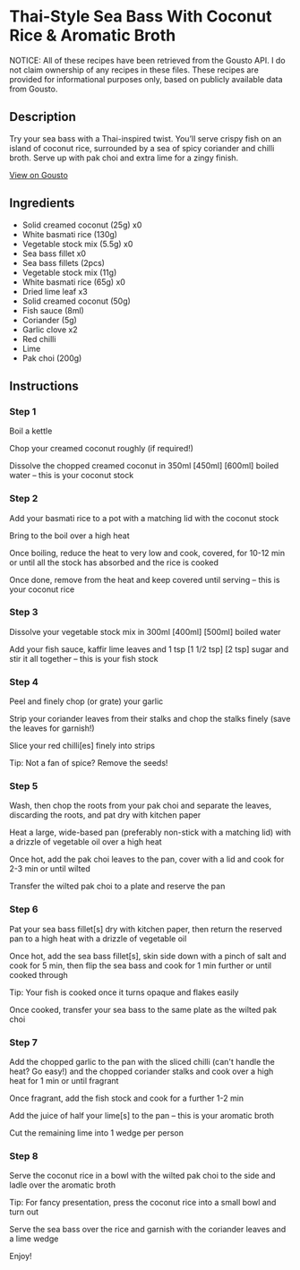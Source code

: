 # Thai-Style Sea Bass With Coconut Rice & Aromatic Broth

NOTICE: All of these recipes have been retrieved from the Gousto API. I do not claim ownership of any recipes in these files. These recipes are provided for informational purposes only, based on publicly available data from Gousto.

## Description

Try your sea bass with a Thai-inspired twist. You’ll serve crispy fish on an island of coconut rice, surrounded by a sea of spicy coriander and chilli broth. Serve up with pak choi and extra lime for a zingy finish. 

[View on Gousto](https://www.gousto.co.uk/recipes/cookbook/sea-bass-coconut-rice-thai-broth)

## Ingredients

- Solid creamed coconut (25g) x0
- White basmati rice (130g)
- Vegetable stock mix (5.5g) x0
- Sea bass fillet x0
- Sea bass fillets (2pcs)
- Vegetable stock mix (11g)
- White basmati rice (65g) x0
- Dried lime leaf x3
- Solid creamed coconut (50g)
- Fish sauce (8ml)
- Coriander (5g)
- Garlic clove x2
- Red chilli
- Lime
- Pak choi (200g)

## Instructions


### Step 1

Boil a kettle

Chop your creamed coconut roughly (if required!)

Dissolve the chopped creamed coconut in 350ml <span class="text-purple">[450ml]</span> <span class="text-danger">[600ml]</span> boiled water – this is your coconut stock


### Step 2

Add your basmati rice to a pot with a matching lid with the coconut stock

Bring to the boil over a high heat

Once boiling, reduce the heat to very low and cook, covered, for 10-12 min or until all the stock has absorbed and the rice is cooked

Once done, remove from the heat and keep covered until serving – this is your coconut rice


### Step 3

Dissolve your vegetable stock mix in 300ml <span class="text-purple">[400ml]</span> <span class="text-danger">[500ml]</span> boiled water

Add your fish sauce, kaffir lime leaves and 1 tsp <span class="text-purple">[1 1/2 tsp]</span> <span class="text-danger">[2 tsp]</span> sugar and stir it all together – this is your fish stock


### Step 4

Peel and finely chop (or grate) your garlic

Strip your coriander leaves from their stalks and chop the stalks finely (save the leaves for garnish!)

Slice your red chilli[es] finely into strips

Tip: Not a fan of spice? Remove the seeds!


### Step 5

Wash, then chop the roots from your pak choi and separate the leaves, discarding the roots, and pat dry with kitchen paper

Heat a large, wide-based pan (preferably non-stick with a matching lid) with a drizzle of vegetable oil over a high heat

Once hot, add the pak choi leaves to the pan, cover with a lid and cook for 2-3 min or until wilted

Transfer the wilted pak choi to a plate and reserve the pan


### Step 6

Pat your sea bass fillet[s] dry with kitchen paper, then return the reserved pan to a high heat with a drizzle of vegetable oil

Once hot, add the sea bass fillet[s], skin side down with a pinch of salt and cook for 5 min, then flip the sea bass and cook for 1 min further or until cooked through

Tip: Your fish is cooked once it turns opaque and flakes easily

Once cooked, transfer your sea bass to the same plate as the wilted pak choi


### Step 7

Add the chopped garlic to the pan with the sliced chilli (can't handle the heat? Go easy!) and the chopped coriander stalks and cook over a high heat for 1 min or until fragrant

Once fragrant, add the fish stock and cook for a further 1-2 min

Add the juice of half your lime[s] to the pan – this is your aromatic broth

Cut the remaining lime into 1 wedge per person


### Step 8

Serve the coconut rice in a bowl with the wilted pak choi to the side and ladle over the aromatic broth

Tip: For fancy presentation, press the coconut rice into a small bowl and turn out

Serve the sea bass over the rice and garnish with the coriander leaves and a lime wedge

Enjoy!


